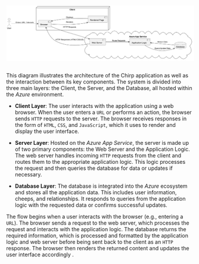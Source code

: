 <!-- Illustrate the architecture of your deployed application. Remember, you developed a client-server application. Illustrate the server component and to where it is deployed, illustrate a client component, and show how these communicate with each other. -->


<img src="../../diagrams/SimunsPics/AppArch.png" alt="New User" style="max-width: 100%; height: auto; display: block; margin: auto;">

\
This diagram illustrates the architecture of the Chirp application as well as the interaction between its key components. The system is divided into three main layers: the Client, the Server, and the Database, all hosted within the *Azure* environment.

- **Client Layer**: The user interacts with the application using a web browser. When the user enters a ``URL`` or performs an action, the browser sends ``HTTP`` requests to the server. The browser receives responses in the form of ``HTML``, ``CSS``, and ``JavaScript``, which it uses to render and display the user interface.  

- **Server Layer**: Hosted on the *Azure App Service*, the server is made up of two primary components: the Web Server and the Application Logic. The web server handles incoming ``HTTP`` requests from the client and routes them to the appropriate application logic. This logic processes the request and then queries the database for data or updates if necessary.  

- **Database Layer**: The database is integrated into the *Azure* ecosystem and stores all the application data. This includes user information, cheeps, and relationships. It responds to queries from the application logic with the requested data or confirms successful updates.

The flow begins when a user interacts with the browser (e.g., entering a ``URL``). The browser sends a request to the web server, which processes the request and interacts with the application logic.
The database returns the required information, which is processed and formatted by the application logic and web server before being sent back to the client as an ``HTTP`` response. The browser then renders the returned content and updates the user interface accordingly  .